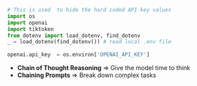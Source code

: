 


```python
# This is used  to hide the hard coded API key values
import os
import openai
import tiktoken
from dotenv import load_dotenv, find_dotenv
_ = load_dotenv(find_dotenv()) # read local .env file
​
openai.api_key  = os.environ['OPENAI_API_KEY']
```


- **Chain of Thought Reasoning** => Give the model time to think
- **Chaining Prompts** => Break down complex tasks
